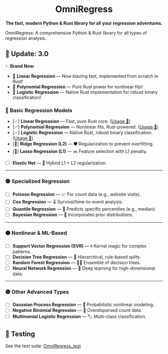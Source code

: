 <h1 align="center">OmniRegress </h1>
<p align="center"><b>The fast, modern Python & Rust library for all your regression adventures.</b></p>

OmniRegress: A comprehensive Python & Rust library for all types of regression analysis.

## 🚀 Update: 3.0

✨ **Brand New:**  
- 🦀 **Linear Regression** — Now blazing fast, implemented from scratch in Rust!  
- 🦀 **Polynomial Regression** — Pure Rust power for nonlinear fits!  
- 🦀 **Logistic Regression** — Native Rust implementation for robust binary classification!

### 🔵 **Basic Regression Models**  
- [✅] **Linear Regression** — Fast, pure Rust core. ([Usage 🚀](docs/Usage/LinearRegression.md))
- [✅] **Polynomial Regression** — Nonlinear fits, Rust-powered. ([Usage 🚀](docs/Usage/PolynomialRegression.md))
- [✅] **Logistic Regression** — Native Rust, robust binary classification. ([Usage 🚀](docs/Usage/LogisticRegression.md))
- [🚧] **Ridge Regression (L2)** — 🛡️ Regularization to prevent overfitting.
- [🚧] **Lasso Regression (L1)** — ✂️ Feature selection with L1 penalty.
- [ ] **Elastic Net** — 🧬 Hybrid L1 + L2 regularization.

---

### 🟢 **Specialized Regression**  
- [ ] **Poisson Regression** — 📈 For count data (e.g., website visits).
- [ ] **Cox Regression** — ⏳ Survival/time-to-event analysis.
- [ ] **Quantile Regression** — 🎯 Predicts specific percentiles (e.g., median).
- [ ] **Bayesian Regression** — 🎲 Incorporates prior distributions.

---

### 🟠 **Nonlinear & ML-Based**  
- [ ] **Support Vector Regression (SVR)** — 🌀 Kernel magic for complex patterns.
- [ ] **Decision Tree Regression** — 🌳 Hierarchical, rule-based splits.
- [ ] **Random Forest Regression** — 🌲🌲 Ensemble of decision trees.
- [ ] **Neural Network Regression** — 🧠 Deep learning for high-dimensional data.

---

### 🟣 **Other Advanced Types**  
- [ ] **Gaussian Process Regression** — 🔮 Probabilistic nonlinear modeling.
- [ ] **Negative Binomial Regression** — 🧮 Overdispersed count data.
- [ ] **Multinomial Logistic Regression** — 🏷️ Multi-class classification.

## 🧪 Testing

See the test suite: [OmniRegress\_test](https://github.com/42Wor/OmniRegress_test)